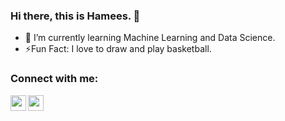 ### Hi there, this is Hamees. 👋

<!--
**hamees-sayed/hamees-sayed** is a ✨ _special_ ✨ repository because its `README.md` (this file) appears on your GitHub profile.

Here are some ideas to get you started:
-->
- 🌱 I’m currently learning Machine Learning and Data Science.
- ⚡Fun Fact: I love to draw and play basketball.


### Connect with me:

[<img src="https://i.pinimg.com/564x/28/90/ba/2890bac9ba41e52707f36268231dfe9e.jpg" align="left"  width="25px">](https://twitter.com/HameesSayed2)
[<img src="https://i.pinimg.com/564x/a1/9c/a4/a19ca4f554614d7224f44db7798db87b.jpg" align="left" width="25px">](https://www.linkedin.com/in/hamees-sayed-316b4219a/)



